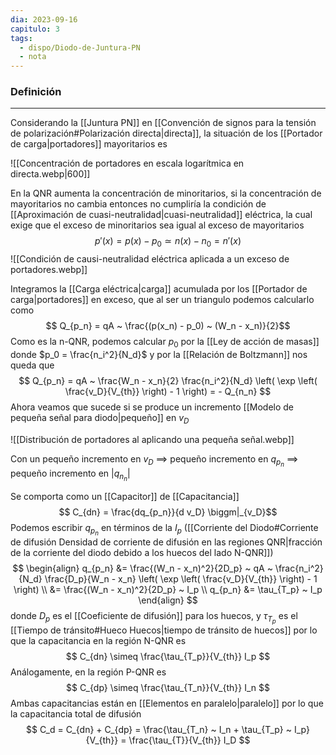 ```yaml
---
dia: 2023-09-16
capitulo: 3
tags:
  - dispo/Diodo-de-Juntura-PN
  - nota
---
```

### Definición
---
Considerando la [[Juntura PN]] en [[Convención de signos para la tensión de polarización#Polarización directa|directa]], la situación de los [[Portador de carga|portadores]] mayoritarios es

![[Concentración de portadores en escala logarítmica en directa.webp|600]]

En la QNR aumenta la concentración de minoritarios, si la concentración de mayoritarios no cambia entonces no cumpliría la condición de [[Aproximación de cuasi-neutralidad|cuasi-neutralidad]] eléctrica, la cual exige que el exceso de minoritarios sea igual al exceso de mayoritarios $$ p'(x) = p(x) - p_0 \simeq n(x) - n_0 = n'(x) $$
![[Condición de causi-neutralidad eléctrica aplicada a un exceso de portadores.webp]]

Integramos la [[Carga eléctrica|carga]] acumulada por los [[Portador de carga|portadores]] en exceso, que al ser un triangulo podemos calcularlo como $$ Q_{p_n} = qA ~ \frac{(p(x_n) - p_0) ~ (W_n - x_n)}{2}$$
Como es la n-QNR, podemos calcular $p_0$ por la [[Ley de acción de masas]] donde $p_0 = \frac{n_i^2}{N_d}$ y por la [[Relación de Boltzmann]] nos queda que $$ Q_{p_n} = qA ~ \frac{W_n - x_n}{2} \frac{n_i^2}{N_d} \left( \exp \left( \frac{v_D}{V_{th}} \right) - 1 \right) = - Q_{n_n} $$
Ahora veamos que sucede si se produce un incremento [[Modelo de pequeña señal para diodo|pequeño]] en $v_D$ 

![[Distribución de portadores al aplicando una pequeña señal.webp]]

Con un pequeño incremento en $v_D$
$\implies$ pequeño incremento en $q_{p_n}$
$\implies$ pequeño incremento en $|q_{n_n}|$

Se comporta como un [[Capacitor]] de [[Capacitancia]] $$ C_{dn} = \frac{dq_{p_n}}{d v_D} \biggm|_{v_D}$$
Podemos escribir $q_{p_n}$ en términos de la $I_p$ ([[Corriente del Diodo#Corriente de difusión Densidad de corriente de difusión en las regiones QNR|fracción de la corriente del diodo debido a los huecos del lado N-QNR]]) $$ \begin{align} 
	q_{p_n} &= \frac{(W_n - x_n)^2}{2D_p}  ~ qA ~ \frac{n_i^2}{N_d} \frac{D_p}{W_n - x_n} \left( \exp \left( \frac{v_D}{V_{th}} \right) - 1 \right) \\
	        &= \frac{(W_n - x_n)^2}{2D_p} ~ I_p \\
	q_{p_n} &= \tau_{T_p} ~ I_p
\end{align} $$ donde $D_p$ es el [[Coeficiente de difusión]] para los huecos, y $\tau_{T_p}$ es el [[Tiempo de tránsito#Hueco Huecos|tiempo de tránsito de huecos]] por lo que la capacitancia en la región N-QNR es $$ C_{dn} \simeq \frac{\tau_{T_p}}{V_{th}} I_p $$
Análogamente, en la región P-QNR es $$ C_{dp} \simeq \frac{\tau_{T_n}}{V_{th}} I_n $$
Ambas capacitancias están en [[Elementos en paralelo|paralelo]] por lo que la capacitancia total de difusión $$ C_d = C_{dn} + C_{dp} = \frac{\tau_{T_n} ~ I_n + \tau_{T_p} ~ I_p}{V_{th}} = \frac{\tau_{T}}{V_{th}} I_D $$
